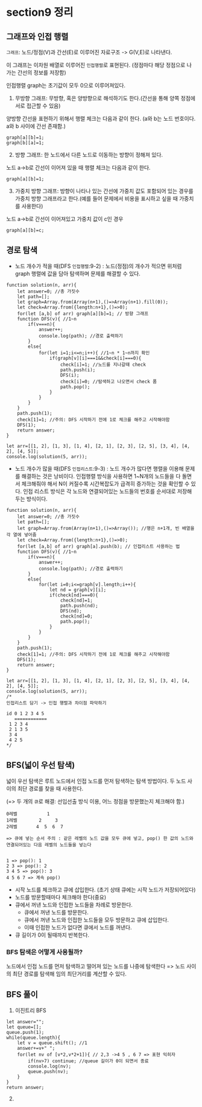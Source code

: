 # section9 정리
## 그래프와 인접 행렬

`그래프`: 노드/정점(V)과 간선(E)로 이루어진 자료구조 -> G(V,E)로 나타낸다.

이 그래프는 이차원 배열로 이루어진 `인접행렬`로 표현된다. (정점마다 해당 정점으로 나가는 간선의 정보를 저장함)

인접행렬 graph는 초기값이 모두 0으로 이루어져있다.

1. 무방향 그래프: 무방향, 혹은 양방향으로 해석하기도 한다.(간선을 통해 양쪽 정점에 서로 접근할 수 있음)

양방향 간선을 표현하기 위해서 행렬 체크는 다음과 같이 한다. (a와 b는 노드 번호이다. a와 b 사이에 간선 존재함.)

```JS
graph[a][b]=1;
graph[b][a]=1;
```

2. 방향 그래프: 한 노드에서 다른 노드로 이동하는 방향이 정해져 있다. 

노드 a->b로 간선이 이어져 있을 때 행렬 체크는 다음과 같이 한다.

```JS
graph[a][b]=1;
```

3. 가중치 방향 그래프: 방향이 나타나 있는 간선에 가중치 값도 포함되어 있는 경우를 가중치 방향 그래프라고 한다.(예를 들어 문제에서 비용을 표시하고 싶을 때 가중치를 사용한다)

노드 a->b로 간선이 이어져있고 가중치 값이 c인 경우

```JS
graph[a][b]=c;
```

## 경로 탐색

- 노드 개수가 적을 때(DFS `인접행렬`:9-2) : 노드(정점)의 개수가 적으면 위처럼 graph 행렬에 값을 담아 탐색하며 문제를 해결할 수 있다.

```JS
function solution(n, arr){ 
    let answer=0; //총 가짓수
    let path=[];
    let graph=Array.from(Array(n+1),()=>Array(n+1).fill(0));
    let check=Array.from({length:n+1},()=>0); 
    for(let [a,b] of arr) graph[a][b]=1; // 방향 그래프
    function DFS(v){ //1~n
        if(v===n){
            answer++;
            console.log(path); //경로 출력하기
        }
        else{
            for(let i=1;i<=n;i++){ //1~n * 1~n까지 확인
                if(graph[v][i]===1&&check[i]===0){
                    check[i]=1; //노드를 지나갈때 check
                    path.push(i);
                    DFS(i);
                    check[i]=0; //탐색하고 나오면서 check 품
                    path.pop();
                }
            }
        }
    }
    path.push(1);
    check[1]=1; //주의: DFS 시작하기 전에 1로 체크를 해주고 시작해야함
    DFS(1);
    return answer;
}

let arr=[[1, 2], [1, 3], [1, 4], [2, 1], [2, 3], [2, 5], [3, 4], [4, 2], [4, 5]];
console.log(solution(5, arr));
```

- 노드 개수가 많을 때(DFS `인접리스트`:9-3) : 노드 개수가 많다면 행렬을 이용해 문제를 해결하는 것은 낭비이다. 인접행렬 방식을 사용하면 1~N개의 노드들을 다 돌면서 체크해줘야 해서 N이 커질수록 시간복잡도가 급격히 증가하는 것을 확인할 수 있다. 
인접 리스트 방식은 각 노드와 연결되어있는 노드들의 번호를 순서대로 저장해두는 방식이다.
```JS
function solution(n, arr){ 
    let answer=0; //총 가짓수
    let path=[];
    let graph=Array.from(Array(n+1),()=>Array()); //행은 n+1개, 빈 배열을 각 열에 넣어줌
    let check=Array.from({length:n+1},()=>0); 
    for(let [a,b] of arr) graph[a].push(b); // 인접리스트 사용하는 법
    function DFS(v){ //1~n
        if(v===n){
            answer++;
            console.log(path); //경로 출력하기
        }
        else{
            for(let i=0;i<=graph[v].length;i++){ 
                let nd = graph[v][i];
                if(check[nd]===0){
                    check[nd]=1;
                    path.push(nd);
                    DFS(nd);
                    check[nd]=0;
                    path.pop();
                }
            }
        }
    }
    path.push(1);
    check[1]=1; //주의: DFS 시작하기 전에 1로 체크를 해주고 시작해야함
    DFS(1);
    return answer;
}

let arr=[[1, 2], [1, 3], [1, 4], [2, 1], [2, 3], [2, 5], [3, 4], [4, 2], [4, 5]];
console.log(solution(5, arr));
/*
인접리스트 담기 -> 인접 행렬과 차이점 파악하기

id 0 1 2 3 4 5
   ============
 1 2 3 4
 2 1 3 5
 3 4
 4 2 5  
*/
```
## BFS(넓이 우선 탐색)

넓이 우선 탐색은 루트 노드에서 인접 노드를 먼저 탐색하는 탐색 방법이다. 두 노드 사이의 최단 경로를 찾을 때 사용한다.

(=> 두 개의 `큐`로 해결: 선입선출 방식 이용, 어느 정점을 방문했는지 체크해야 함.)

```
0레벨           1
1레벨        2     3
2레벨       4  5  6  7

=> 큐에 넣는 순서 주의 : 같은 레벨의 노드 값을 모두 큐에 넣고, pop() 한 값의 노드와 연결되어있는 다음 레벨의 노드들을 넣는다


1 => pop(): 1
2 3 => pop(): 2
3 4 5 => pop(): 3
4 5 6 7 => 계속 pop()
```

- 시작 노드를 체크하고 큐에 삽입한다. (초기 상태 큐에는 시작 노드가 저장되어있다)
- 노드를 방문할때마다 체크해야 한다(중요)
- 큐에서 꺼낸 노드와 인접한 노드들을 차례로 방문한다.
    - 큐에서 꺼낸 노드를 방문한다.
    - 큐에서 꺼낸 노드와 인접한 노드들을 모두 방문하고 큐에 삽입한다.
    - 이때 인접한 노드가 없다면 큐에서 노드를 꺼낸다.
- 큐 길이가 0이 될때까지 반복한다.

### BFS 탐색은 어떻게 사용될까?

노드에서 인접 노드를 먼저 탐색하고 떨어져 있는 노드를 나중에 탐색한다 => 노드 사이의 최단 경로를 탐색해 임의 최단거리를 계산할 수 있다.


## BFS 풀이

1. 이진트리 BFS

```JS
let answer="";
let queue=[];
queue.push(1);
while(queue.length){
    let v = queue.shift(); //1
    answer+=v+" ";
    for(let nv of [v*2,v*2+1]){ // 2,3 ->4 5 , 6 7 => 표현 익히자
        if(nv>7) continue; //queue 길이가 0이 되면서 종료
        console.log(nv);
        queue.push(nv);
    }
}
return answer;
```

2. 

